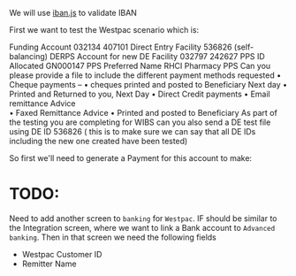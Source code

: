 We will use [iban.js](https://github.com/arhs/iban.js) to validate IBAN

First we want to test the Westpac scenario which is:

Funding Account 032134 407101
Direct Entry Facility 536826 (self-balancing)
DERPS Account for new DE Facility 032797 242627
PPS ID Allocated GN000147
PPS Preferred Name RHCI Pharmacy PPS 
Can you please provide a file to include the different payment methods requested
•	Cheque payments – 
•	cheques printed and posted to Beneficiary Next day 
•	Printed and Returned to you, Next Day
•	Direct Credit payments
•	Email remittance Advice  
•	Faxed Remittance Advice
•	Printed and posted to Beneficiary
As part of the testing you are completing for WIBS can you also send a DE test file using DE ID 536826 ( this is to make sure we can say that all DE IDs including the new one created have been tested)

So first we'll need to generate a Payment for this account to make:

# TODO:
Need to add another screen to `banking` for `Westpac`. IF should be similar to the Integration screen, where we want to link a Bank account to `Advanced banking`. Then in that screen we need the following fields
* Westpac Customer ID
* Remitter Name